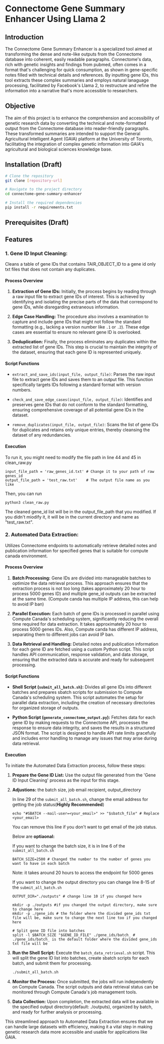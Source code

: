 # Connectome Gene Summary Enhancer Using Llama 2

## Introduction

The Connectome Gene Summary Enhancer is a specialized tool aimed at transforming the dense and note-like outputs from the Connectome database into coherent, easily readable paragraphs. Connectome's data, rich with genetic insights and findings from pubmed, often comes in a format that's challenging for quick consumption, as shown in gene-specific notes filled with technical details and references. By inputting gene IDs, this tool extracts these complex summaries and employs natural lanaguage processing, facilitated by Facebook's Llama 2, to restructure and refine the information into a narrative that's more accessible to researchers.

## Objective

The aim of this project is to enhance the comprehension and accessibility of genetic research data by converting the technical and note-formatted output from the Connectome database into reader-friendly paragraphs. These transformed summaries are intended to support the General Agricultural Intelligent Agent (GAIA) platform at the University of Toronto, facilitating the integration of complex genetic information into GAIA's agricultural and biological sciences knowledge base.

## Installation (Draft)

```bash
# Clone the repository
git clone [repository-url]

# Navigate to the project directory
cd connectome-gene-summary-enhancer

# Install the required dependencies
pip install -r requirements.txt
```
## Prerequisites  (Draft)


## Features

### 1. Gene ID Input Cleaning:
Cleans a table of gene IDs that contains TAIR_OBJECT_ID to a gene id only txt files that does not contain any duplicates.
#### Process Overview

1. **Extraction of Gene IDs:** Initially, the process begins by reading through a raw input file to extract gene IDs of interest. This is achieved by identifying and isolating the precise parts of the data that correspond to gene IDs, while disregarding extraneous information.

2. **Edge Case Handling:** The procedure also involves a examination to capture and include gene IDs that might not follow the standard formatting (e.g., lacking a version number like `.1` or `.2`). These edge cases are essential to ensure no relevant gene ID is overlooked.

3. **Deduplication:** Finally, the process eliminates any duplicates within the extracted list of gene IDs. This step is crucial to maintain the integrity of the dataset, ensuring that each gene ID is represented uniquely.

#### Script Functions

- `extract_and_save_ids(input_file, output_file)`: Parses the raw input file to extract gene IDs and saves them to an output file. This function specifically targets IDs following a standard format with version numbers.

- `check_and_save_edge_cases(input_file, output_file)`: Identifies and preserves gene IDs that do not conform to the standard formatting, ensuring comprehensive coverage of all potential gene IDs in the dataset.

- `remove_duplicates(input_file, output_file)`: Scans the list of gene IDs for duplicates and retains only unique entries, thereby cleansing the dataset of any redundancies.

#### Execution
To run it, you might need to modify the file path in line 44 and 45 in clean_raw.py
```
input_file_path = 'raw_genes_id.txt' # Change it to your path of raw genes_id
output_file_path = 'test_raw.txt'    # The output file name as you like
```
Then, you can run
```
python3 clean_raw.py
```
The cleaned gene_id list will be in the output_file_path that you modified. If you didn't miodify it, it will be in the current directory and name as "test_raw.txt".

### 2. Automated Data Extraction:
Utilizes Connectome endpoints to automatically retrieve detailed notes and publication information for specified genes that is suitable for compute canada environment.

#### Process Overview

1. **Batch Processing:** Gene IDs are divided into manageable batches to optimize the data retrieval process. This approach ensures that the extraction process is not too long (takes approximately 20 hour to process 5000 genes ID) and multiple gene_id outputs can be extracted at the same time. (Compute canda has multiple IP address, this can help to avoid IP ban)
   
2. **Parallel Execution:** Each batch of gene IDs is processed in parallel using Compute Canada's scheduling system, significantly reducing the overall time required for data extraction. It takes approximately 20 hour to process 5000 genes IDs. Also, Compute canda has different IP address, separating them to different jobs can avoid IP ban.

3. **Data Retrieval and Handling:** Detailed notes and publication information for each gene ID are fetched using a custom Python script. This script handles API communication, response validation, and data storage, ensuring that the extracted data is accurate and ready for subsequent processing.

#### Script Functions

- **Shell Script (`submit_all_batch.sh`):** Divides all gene IDs into different batches and prepares sbatch scripts for submission to Compute Canada's scheduling system. This script automates the setup for parallel data extraction, including the creation of necessary directories for organized storage of outputs.

- **Python Script (`generate_connectome_output.py`):** Fetches data for each gene ID by making requests to the Connectome API, processes the response to ensure data integrity, and saves the results in a structured JSON format. The script is designed to handle API rate limits gracefully and includes error handling to manage any issues that may arise during data retrieval.

#### Execution

To initiate the Automated Data Extraction process, follow these steps:

1. **Prepare the Gene ID List:** Use the output file generated from the 'Gene ID Input Cleaning' process as the input for this stage.

2. **Adjustions:** the batch size, job email recipient, output_directory

    In line 29 of the `submit_all_batch.sh`, change the email address for getting the job status(**Highly Recommended**)
    ```
    echo "#SBATCH --mail-user=<your_email>" >> "$sbatch_file" # Replace <your_email>
    ```
    You can remove this line if you don't want to get email of the job status.

    Below are **optiaonal:**
   
    If you want to change the batch size, it is in line 6 of the `submit_all_batch.sh`
    ```
    BATCH_SIZE=2500 # Changed the number to the number of genes you want to have in each batch
    ```
    Note: it takes around 20 hours to access the endpoint for 5000 genes

    If you want to change the output directory you can change line 8-15 of the `submit_all_batch.sh`
    ```
    OUTPUT_DIR="./outputs" # change line 10 if you changed here

    mkdir -p ./outputs #if you changed the output directory, make sure to change here
    mkdir -p ./gene_ids # the folder where the divided gene_ids txt file will be, make sure to change the next line too if you changed here

    # Split gene ID file into batches
    split -l $BATCH_SIZE "$GENE_ID_FILE" ./gene_ids/batch_ # ./gene_ids/batch_ is the default folder where the divided gene_ids txt file will be
    ```

4. **Run the Shell Script:** Execute the `batch_data_retrieval.sh` script. This will split the gene ID list into batches, create sbatch scripts for each batch, and submit them for processing.

    ```bash
    ./submit_all_batch.sh
    ```

3. **Monitor the Process:** Once submitted, the jobs will run independently on Compute Canada. The script outputs and data retrieval status can be monitored through Compute Canada's job management tools.

4. **Data Collection:** Upon completion, the extracted data will be available in the specified output directory(default: ./outputs), organized by batch, and ready for further analysis or processing.

This streamlined approach to Automated Data Extraction ensures that we can handle large datasets with efficiency, making it a vital step in making genetic research data more accessible and usable for applications like GAIA.


